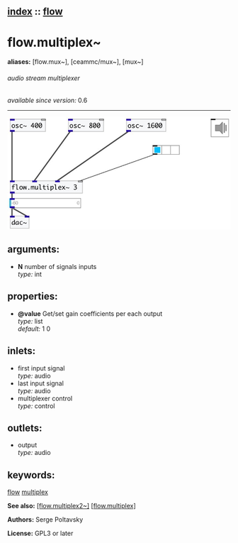 [index](index.html) :: [flow](category_flow.html)
---

# flow.multiplex~
**aliases:** [flow.mux\~], [ceammc/mux\~], [mux\~]


###### audio stream multiplexer

*available since version:* 0.6

---




[![example](../examples/img/flow.multiplex~.jpg)](../examples/pd/flow.multiplex~.pd)



## arguments:

* **N**
number of signals inputs<br>
_type:_ int<br>





## properties:

* **@value** 
Get/set gain coefficients per each output<br>
_type:_ list<br>
_default:_ 1 0<br>



## inlets:

* first input signal<br>
_type:_ audio
* last input signal<br>
_type:_ audio
* multiplexer control<br>
_type:_ control



## outlets:

* output<br>
_type:_ audio



## keywords:

[flow](keywords/flow.html)
[multiplex](keywords/multiplex.html)



**See also:**
[\[flow.multiplex2~\]](flow.multiplex2~.html)
[\[flow.multiplex\]](flow.multiplex.html)




**Authors:** Serge Poltavsky




**License:** GPL3 or later





